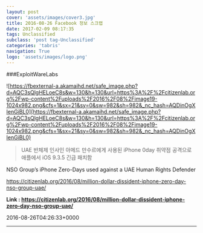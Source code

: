 ```yaml
---
layout: post
cover: 'assets/images/cover3.jpg'
title: 2016-08-26 Facebook 정보 스크랩
date: 2017-02-09 08:17:35
tags: Unclassified
subclass: 'post tag-Unclassified'
categories: 'tabris'
navigation: True
logo: 'assets/images/logo.png'
---
```


###ExploitWareLabs

![https://fbexternal-a.akamaihd.net/safe_image.php?d=AQC3sQlgHELoeC8s&w=130&h=130&url=https%3A%2F%2Fcitizenlab.org%2Fwp-content%2Fuploads%2F2016%2F08%2Fimage19-1024x982.png&cfs=1&sx=21&sy=0&sw=982&sh=982&_nc_hash=AQDinOgXIenGiBL0](https://fbexternal-a.akamaihd.net/safe_image.php?d=AQC3sQlgHELoeC8s&w=130&h=130&url=https%3A%2F%2Fcitizenlab.org%2Fwp-content%2Fuploads%2F2016%2F08%2Fimage19-1024x982.png&cfs=1&sx=21&sy=0&sw=982&sh=982&_nc_hash=AQDinOgXIenGiBL0)

>UAE 반체제 인사인 아메드 만수르에게 사용된 iPhone 0day 취약점 공격으로 애플에서 iOS 9.3.5 긴급 패치함

NSO Group’s iPhone Zero-Days used against a UAE Human Rights Defender

https://citizenlab.org/2016/08/million-dollar-dissident-iphone-zero-day-nso-group-uae/

**Link : <https://citizenlab.org/2016/08/million-dollar-dissident-iphone-zero-day-nso-group-uae/>**

2016-08-26T04:26:33+0000

---

